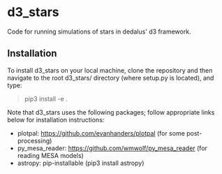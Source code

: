 # d3_stars
Code for running simulations of stars in dedalus' d3 framework.

## Installation 

To install d3_stars on your local machine, clone the repository and then navigate to the root d3_stars/ directory (where setup.py is located), and type:

> pip3 install -e .

Note that d3_stars uses the following packages; follow appropriate links below for installation instructions:

* plotpal: https://github.com/evanhanders/plotpal (for some post-processing)
* py_mesa_reader: https://github.com/wmwolf/py_mesa_reader (for reading MESA models)
* astropy: pip-installable (pip3 install astropy)
